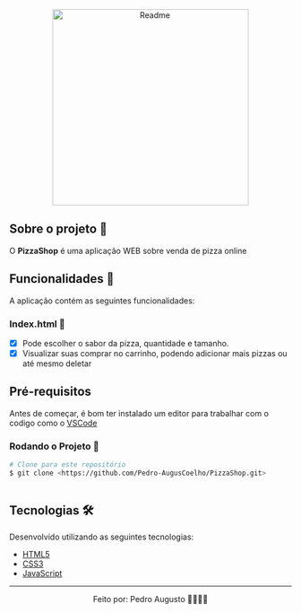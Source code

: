 <div align='center'>
  <img height='350px' alt='Readme' title='Readme' src='./Animação.gif'>
</div>

## Sobre o projeto 💬

O **PizzaShop** é uma aplicação WEB sobre venda de pizza online

## Funcionalidades 🧠

A aplicação contém as seguintes funcionalidades:

### Index.html 📕

- [x] Pode escolher o sabor da pizza, quantidade e tamanho.
- [x] Visualizar suas comprar no carrinho, podendo adicionar mais pizzas ou até mesmo deletar 

## Pré-requisitos
  Antes de começar, é bom ter instalado um editor para trabalhar com o codigo como o [VSCode](https://code.visualstudio.com/)

### Rodando o Projeto 📖

```bash
# Clone para este repositório
$ git clone <https://github.com/Pedro-AugusCoelho/PizzaShop.git>
 
```

## Tecnologias 🛠

Desenvolvido utilizando as seguintes tecnologias:

- [HTML5](https://www.w3schools.com/html/default.asp)
- [CSS3](https://www.w3schools.com/css/)
- [JavaScript](https://www.javascript.com/)

***

<p align="center">Feito por: Pedro Augusto 🧑🏽🤙🏽</p>
